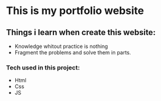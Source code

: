 # This is my portfolio website

## Things i learn when create this website:

 * Knowledge whitout practice is nothing
 * Fragment the problems and solve them in parts.
### Tech used in this project:

 * Html
 * Css
 * JS

